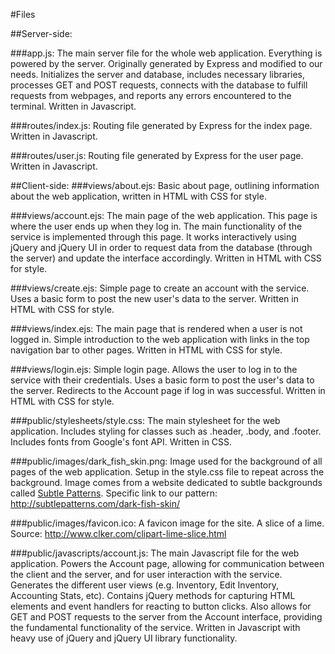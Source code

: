 #Files

##Server-side:

###app.js:
The main server file for the whole web application. Everything is powered by the server. Originally generated by Express and modified to our needs. Initializes the server and database, includes necessary libraries, processes GET and POST requests, connects with the database to fulfill requests from webpages, and reports any errors encountered to the terminal. Written in Javascript.

###routes/index.js:
Routing file generated by Express for the index page. Written in Javascript.

###routes/user.js:
Routing file generated by Express for the user page. Written in Javascript.

##Client-side:
###views/about.ejs:
Basic about page, outlining information about the web application, written in HTML with CSS for style.

###views/account.ejs:
The main page of the web application. This page is where the user ends up when they log in. The main functionality of the service is implemented through this page. It works interactively using jQuery and jQuery UI in order to request data from the database (through the server) and update the interface accordingly. Written in HTML with CSS for style.

###views/create.ejs:
Simple page to create an account with the service. Uses a basic form to post the new user's data to the server. Written in HTML with CSS for style.

###views/index.ejs:
The main page that is rendered when a user is not logged in. Simple introduction to the web application with links in the top navigation bar to other pages. Written in HTML with CSS for style.

###views/login.ejs:
Simple login page. Allows the user to log in to the service with their credentials. Uses a basic form to post the user's data to the server. Redirects to the Account page if log in was successful. Written in HTML with CSS for style.

###public/stylesheets/style.css:
The main stylesheet for the web application. Includes styling for classes such as .header, .body, and .footer. Includes fonts from Google's font API. Written in CSS.

###public/images/dark_fish_skin.png:
Image used for the background of all pages of the web application. Setup in the style.css file to repeat across the background. Image comes from a website dedicated to subtle backgrounds called [Subtle Patterns](http://subtlepatterns.com/). Specific link to our pattern: http://subtlepatterns.com/dark-fish-skin/

###public/images/favicon.ico:
A favicon image for the site. A slice of a lime. Source: http://www.clker.com/clipart-lime-slice.html

###public/javascripts/account.js:
The main Javascript file for the web application. Powers the Account page, allowing for communication between the client and the server, and for user interaction with the service. Generates the different user views (e.g. Inventory, Edit Inventory, Accounting Stats, etc). Contains jQuery methods for capturing HTML elements and event handlers for reacting to button clicks. Also allows for GET and POST requests to the server from the Account interface, providing the fundamental functionality of the service. Written in Javascript with heavy use of jQuery and jQuery UI library functionality.
